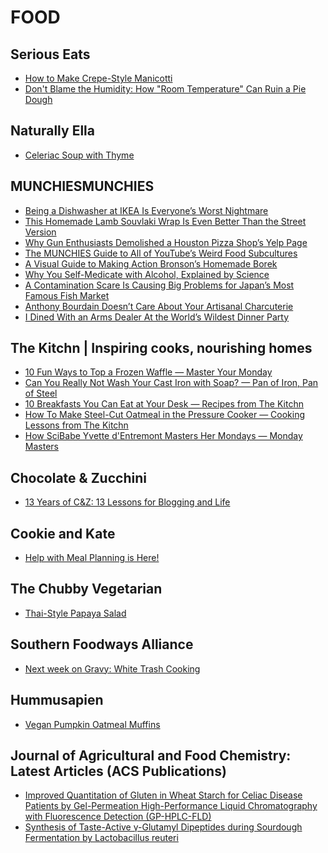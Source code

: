 # FOOD

## Serious Eats
- [How to Make Crepe-Style Manicotti](http://feeds.seriouseats.com/~r/seriouseatsfeaturesvideos/~3/6cTjtyvmjVU/how-to-make-crepe-manicotti-veal-ragu.html)
- [Don't Blame the Humidity: How "Room Temperature" Can Ruin a Pie Dough](http://feeds.seriouseats.com/~r/seriouseatsfeaturesvideos/~3/Mquc4N9HFjw/how-to-avoid-soft-and-sticky-dough-butter-temperature.html)

## Naturally Ella
- [Celeriac Soup with Thyme](http://feedproxy.google.com/~r/NaturallyElla/~3/xpPbguvJOKE/)

## MUNCHIESMUNCHIES
- [Being a Dishwasher at IKEA Is Everyone’s Worst Nightmare](https://munchies.vice.com/en/articles/being-a-dishwasher-at-ikea-is-everyones-worst-nightmare)
- [This Homemade Lamb Souvlaki Wrap Is Even Better Than the Street Version](https://munchies.vice.com/en/articles/this-homemade-lamb-souvlaki-wrap-is-even-better-than-the-street-version)
- [Why Gun Enthusiasts Demolished a Houston Pizza Shop’s Yelp Page](https://munchies.vice.com/en/articles/why-gun-enthusiasts-demolished-a-houston-pizza-shops-yelp-page)
- [The MUNCHIES Guide to All of YouTube’s Weird Food Subcultures](https://munchies.vice.com/en/articles/the-munchies-guide-to-all-of-youtubes-weird-food-subcultures)
- [A Visual Guide to Making Action Bronson’s Homemade Borek](https://munchies.vice.com/en/articles/a-visual-guide-to-making-action-bronsons-borek)
- [Why You Self-Medicate with Alcohol, Explained by Science](https://munchies.vice.com/en/articles/why-you-self-medicate-with-alcohol-explained-by-science)
- [A Contamination Scare Is Causing Big Problems for Japan’s Most Famous Fish Market](https://munchies.vice.com/en/articles/a-contamination-scares-is-causing-big-problems-for-japans-most-famous-fish-market)
- [Anthony Bourdain Doesn’t Care About Your Artisanal Charcuterie](https://munchies.vice.com/en/articles/anthony-bourdain-doesnt-care-about-your-artisanal-charcuterie)
- [I Dined With an Arms Dealer At the World’s Wildest Dinner Party](https://munchies.vice.com/en/articles/i-dined-with-an-arms-dealer-at-the-worlds-wildest-dinner-party)

## The Kitchn | Inspiring cooks, nourishing homes
- [10 Fun Ways to Top a Frozen Waffle — Master Your Monday](http://feedproxy.google.com/~r/apartmenttherapy/thekitchn/~3/0ifJ-bAr1Ys/10-fun-ways-to-top-a-frozen-waffle-235294)
- [Can You Really Not Wash Your Cast Iron with Soap? — Pan of Iron, Pan of Steel](http://feedproxy.google.com/~r/apartmenttherapy/thekitchn/~3/32a46v4-yJo/can-you-really-not-wash-your-cast-iron-with-soap-235237)
- [10 Breakfasts You Can Eat at Your Desk — Recipes from The Kitchn](http://feedproxy.google.com/~r/apartmenttherapy/thekitchn/~3/YX0-vSmzDY0/10-breakfasts-you-can-eat-at-your-desk-235203)
- [How To Make Steel-Cut Oatmeal in the Pressure Cooker — Cooking Lessons from The Kitchn](http://feedproxy.google.com/~r/apartmenttherapy/thekitchn/~3/oSsWnRA7Pcs/how-to-make-steel-cut-oatmeal-in-the-pressure-cooker-235219)
- [How SciBabe Yvette d'Entremont Masters Her Mondays — Monday Masters](http://feedproxy.google.com/~r/apartmenttherapy/thekitchn/~3/HW-TOs9Rw1M/how-chemist-yvette-dentremont-masters-her-mondays-235559)

## Chocolate & Zucchini
- [13 Years of C&Z: 13 Lessons for Blogging and Life](http://chocolateandzucchini.com/blogging/lessons-blogging-life/)

## Cookie and Kate
- [Help with Meal Planning is Here!](http://feedproxy.google.com/~r/CookieAndKate/~3/ca8lbfFEWAE/)

## The Chubby Vegetarian
- [Thai-Style Papaya Salad](http://chubbyvegetarian.blogspot.com/2016/09/thai-style-papaya-salad_29.html)

## Southern Foodways Alliance
- [Next week on Gravy: White Trash Cooking](http://www.southernfoodways.org/next-week-on-gravy-white-trash-cooking/)

## Hummusapien
- [Vegan Pumpkin Oatmeal Muffins](http://www.hummusapien.com/vegan-pumpkin-oatmeal-muffins/)

## Journal of Agricultural and Food Chemistry: Latest Articles (ACS Publications)
- [Improved Quantitation of Gluten in Wheat Starch for
Celiac Disease Patients by Gel-Permeation High-Performance Liquid
Chromatography with Fluorescence Detection (GP-HPLC-FLD)](http://feedproxy.google.com/~r/acs/jafcau/~3/GA2t3_S2JJM/acs.jafc.6b02512)
- [Synthesis of Taste-Active γ-Glutamyl
Dipeptides during Sourdough Fermentation by Lactobacillus
reuteri](http://feedproxy.google.com/~r/acs/jafcau/~3/eW1RfBrvkUw/acs.jafc.6b02298)


